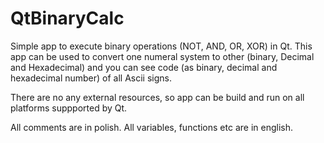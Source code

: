 # QtBinaryCalc
Simple app to execute binary operations (NOT, AND, OR, XOR) in Qt.
This app can be used to convert one numeral system to other (binary, Decimal and Hexadecimal) and you can see code (as binary, decimal and hexadecimal number) of all Ascii signs.

There are no any external resources, so app can be build and run on all platforms suppported by Qt.

All comments are in polish.
All variables, functions etc are in english.
